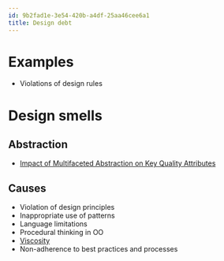 ```yaml
---
id: 9b2fad1e-3e54-420b-a4df-25aa46cee6a1
title: Design debt
---
```


# Examples

-   Violations of design rules

# Design smells

## Abstraction

-   [Impact of Multifaceted Abstraction on Key Quality
    Attributes](20210405121351-impact_of_multifaceted_abstraction_on_key_quality_attributes)

## Causes

-   Violation of design principles
-   Inappropriate use of patterns
-   Language limitations
-   Procedural thinking in OO
-   [Viscosity](20210405123214-viscosity)
-   Non-adherence to best practices and processes
